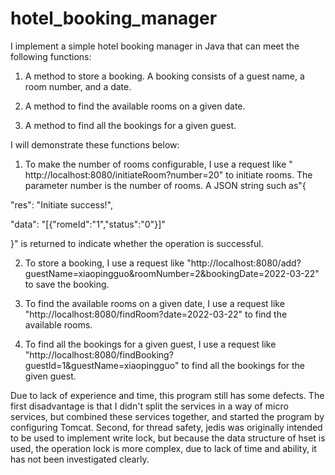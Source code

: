 # hotel_booking_manager
I implement a simple hotel booking manager in Java that can meet the following functions:

1. A method to store a booking. A booking consists of a guest name, a room number,
  and a date.
  
2. A method to find the available rooms on a given date.
  
3. A method to find all the bookings for a given guest.
  

I will demonstrate these functions below:

1. To make the number of rooms configurable, I use a request like " http://localhost:8080/initiateRoom?number=20" to initiate rooms. The parameter number is the number of rooms. A JSON string such as"{
  
  "res": "Initiate success!",
  
  "data": "[{"romeId":"1","status":"0"}]"
  
  }" is returned to indicate whether the operation is successful.
  
2. To store a booking, I use a request like "http://localhost:8080/add?guestName=xiaopingguo&roomNumber=2&bookingDate=2022-03-22" to save the booking.
  
3. To find the available rooms on a given date, I use a request like "http://localhost:8080/findRoom?date=2022-03-22" to find the available rooms.
  
4. To find all the bookings for a given guest, I use a request like "http://localhost:8080/findBooking?guestId=1&guestName=xiaopingguo" to find all the bookings for the given guest.
  

Due to lack of experience and time, this program still has some defects. The first disadvantage is that I didn't split the services in a way of micro services, but combined these services together, and started the program by configuring Tomcat. Second, for thread safety, jedis was originally intended to be used to implement write lock, but because the data structure of hset is used, the operation lock is more complex, due to lack of time and ability, it has not been investigated clearly.
